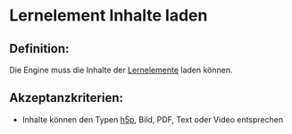 # Lernelement Inhalte laden


## Definition:

Die Engine muss die Inhalte der [Lernelemente](Lernelement-GE.md) laden können.

## Akzeptanzkriterien:

- Inhalte können den Typen [h5p](H5P-GE.md), Bild, PDF, Text oder Video entsprechen

